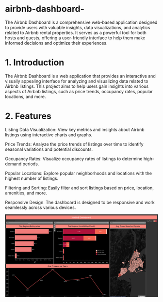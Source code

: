 # airbnb-dashboard-
The Airbnb Dashboard is a comprehensive web-based application designed to provide users with valuable insights, data visualizations, and analytics related to Airbnb rental properties. It serves as a powerful tool for both hosts and guests, offering a user-friendly interface to help them make informed decisions and optimize their experiences.


# 1. Introduction
The Airbnb Dashboard is a web application that provides an interactive and visually appealing interface for analyzing and visualizing data related to Airbnb listings. This project aims to help users gain insights into various aspects of Airbnb listings, such as price trends, occupancy rates, popular locations, and more.

# 2. Features
Listing Data Visualization: View key metrics and insights about Airbnb listings using interactive charts and graphs.

Price Trends: Analyze the price trends of listings over time to identify seasonal variations and potential discounts.

Occupancy Rates: Visualize occupancy rates of listings to determine high-demand periods.

Popular Locations: Explore popular neighborhoods and locations with the highest number of listings.

Filtering and Sorting: Easily filter and sort listings based on price, location, amenities, and more.

Responsive Design: The dashboard is designed to be responsive and work seamlessly across various devices.

![Airbnb Dashboard](https://github.com/Bhavya1912/airbnb-dashboard-/blob/main/airbnb.png)

